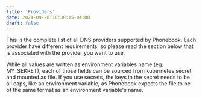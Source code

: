 ```yaml
---
title: 'Providers'
date: 2024-09-20T10:38:15-04:00
draft: false
---
```


This is the complete list of all DNS providers supported by Phonebook. Each provider have different requirements, so please read the section below that is associated with the provider you want to use.

While all values are written as environment variables name (eg. MY_SEKRET), each of those fields can be sourced from kubernetes secret and mounted as file. If you use secrets, the keys in the secret needs to be all caps, like an environment variable, as Phonebook expects the file to be of the same format as an environment variable's name.

